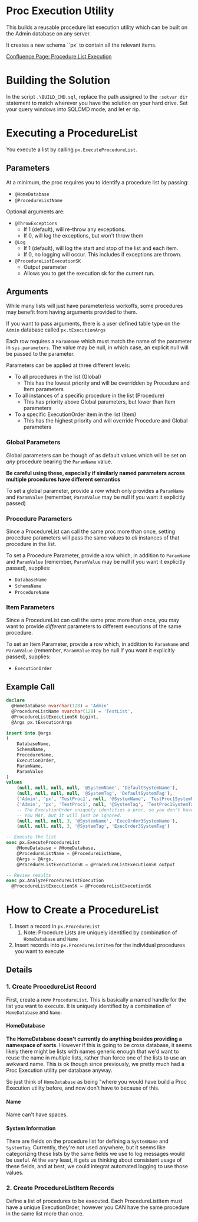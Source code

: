 # Proc Execution Utility
This builds a reusable procedure list execution utility which can be built on the Admin database on any server.

It creates a new schema ``px` to contain all the relevant items.

[Confluence Page: Procedure List Execution](https://triohealth.atlassian.net/wiki/spaces/Engineerin/pages/16842753/Procedure+List+Execution)
# Building the Solution
In the script `.\BUILD_CMD.sql`, replace the path assigned to the `:setvar dir` statement to match wherever you have the solution on your hard drive. Set your query windows into SQLCMD mode, and let er rip.

# Executing a ProcedureList
You execute a list by calling `px.ExecuteProcedureList`.

## Parameters
At a minimum, the proc requires you to identify a procedure list by passing:
* `@HomeDatabase`
* `@ProcedureListName`

Optional arguments are:
* `@ThrowExceptions`
  * If 1 (default), will re-throw any exceptions.
  * If 0, will log the exceptions, but won't throw them
* `@Log`
  * If 1 (default), will log the start and stop of the list and each item.
  * If 0, no logging will occur. This includes if exceptions are thrown.
* `@ProcedureListExecutionSK`
  * Output parameter
  * Allows you to get the execution sk for the current run.

## Arguments
While many lists will just have parameterless workoffs, some procedures may benefit from having arguments provided to them.

If you want to pass arguments, there is a user defined table type on the `Admin` database called `px.tExecutionArgs`

Each row requires a `ParamName` which must match the name of the parameter in `sys.parameters`. The value may be null, in which case, an explicit null will be passed to the parameter.

Parameters can be applied at three different levels:
* To all procedures in the list (Global)
  * This has the lowest priority and will be overridden by Procedure and Item parameters
* To all instances of a specific procedure in the list (Procedure)
  * This has priority above Global parameters, but lower than Item parameters
* To a specific ExecutionOrder item in the list (Item)
  * This has the highest priority and will override Procedure and Global parameters

### Global Parameters
Global parameters can be though of as default values which will be set on _any_ procedure bearing the `ParamName` value.

**Be careful using these, especially if similarly named parameters across multiple procedures have different semantics**

To set a global parameter, provide a row which only provides a `ParamName` and `ParamValue` (remember, `ParamValue` may be null if you want it explicitly passed)

### Procedure Parameters
Since a ProcedureList can call the same proc more than once, setting procedure parameters will pass the same values to _all_ instances of that procedure in the list.

To set a Procedure Parameter, provide a row which, in addition to `ParamName` and `ParamValue` (remember, `ParamValue` may be null if you want it explicitly passed), supplies:
* `DatabaseName`
* `SchemaName`
* `ProcedureName`

### Item Parameters
Since a ProcedureList can call the same proc more than once, you may want to provide _different_ parameters to different executions of the same procedure. 

To set an Item Parameter, provide a row which, in addition to `ParamName` and `ParamValue` (remember, `ParamValue` may be null if you want it explicitly passed), supplies:
* `ExecutionOrder`


## Example Call
```SQL
declare
  @HomeDatabase nvarchar(128) = 'Admin'
  @ProcedureListName nvarchar(128) = 'TestList',
  @ProcedureListExecutionSK bigint,
  @Args px.tExecutionArgs 

insert into @args
(
    DatabaseName,
    SchemaName,
    ProcedureName,
    ExecutionOrder,
    ParamName,
    ParamValue
)
values
    (null, null, null, null, '@SystemName', 'DefaultSystemName'),
    (null, null, null, null, '@SystemTag', 'DefaultSystemTag'),
    ('Admin', 'px', 'TestProc1', null, '@SystemName', 'TestProc1SystemName'),
    ('Admin', 'px', 'TestProc1', null, '@SystemTag', 'TestProc1SystemTag'),
    -- The ExecutionOrder uniquely identifies a proc, so you don't have to provide the proc naming info. 
    -- You MAY, but it will just be ignored.
    (null, null, null, 3, '@SystemName', 'ExecOrder3SystemName'),
    (null, null, null, 3, '@SystemTag', 'ExecOrder3SystemTag')

-- Execute the list
exec px.ExecuteProcedureList
    @HomeDatabase = @HomeDatabase,
    @ProcedureListName = @ProcedureListName,
    @Args = @Args,
    @ProcedureListExecutionSK = @ProcedureListExecutionSK output

-- Review results
exec px.AnalyzeProcedureListExecution
  @ProcedureListExecutionSK = @ProcedureListExecutionSK
```

# How to Create a ProcedureList
1. Insert a record in `px.ProcedureList`
   1. Note: Procedure Lists are uniquely identified by combination of `HomeDatabase` and `Name`
2. Insert records into `px.ProcedureListItem` for the individual procedures you want to execute

## Details

### 1. Create ProcedureList Record
First, create a new `ProcedureList`. This is basically a named handle for the list you want to execute.
It is uniquely identified by a combination of `HomeDatabase` and `Name`. 

#### HomeDatabase
**The HomeDatabase doesn't currently do anything besides providing a namespace of sorts**. 
However if this is going to be cross database, it seems likely there might be lists with names generic enough that we'd want to reuse the name in multiple lists,
rather than force one of the lists to use an awkward name. This is ok though since previously, we pretty much had a Proc Execution utility per database anyway.

 So just think of `HomeDatabase` as being "where you would have build a Proc Execution utility before, and now don't have to because of this.

#### Name
Name can't have spaces.

#### System Information
There are fields on the procedure list for defining a `SystemName` and `SystemTag`. Currently, they're not used anywhere, but it seems like categorizing these lists by 
the same fields we use to log messages would be useful. At the very least, it gets us thinking about consistent usage of these fields, and at best, we could integrat automated logging 
to use those values.

### 2. Create ProcedureListItem Records
Define a list of procedures to be executed. Each ProcedureListItem must have a unique ExecutionOrder, however you CAN have the same procedure in the same list more than once.

